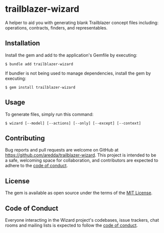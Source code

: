 # trailblazer-wizard

A helper to aid you with generating blank Trailblazer concept files including: operations, contracts, finders, and  representables.

## Installation

Install the gem and add to the application's Gemfile by executing:

    $ bundle add trailblazer-wizard

If bundler is not being used to manage dependencies, install the gem by executing:

    $ gem install trailblazer-wizard

## Usage

To generate files, simply run this command:

    $ wizard [--model] [--actions] [--only] [--except] [--context]

## Contributing

Bug reports and pull requests are welcome on GitHub at https://github.com/aredda/trailblazer-wizard. This project is intended to be a safe, welcoming space for collaboration, and contributors are expected to adhere to the [code of conduct](https://github.com/[USERNAME]/wizard/blob/main/CODE_OF_CONDUCT.md).

## License

The gem is available as open source under the terms of the [MIT License](https://opensource.org/licenses/MIT).

## Code of Conduct

Everyone interacting in the Wizard project's codebases, issue trackers, chat rooms and mailing lists is expected to follow the [code of conduct](https://github.com/[USERNAME]/wizard/blob/main/CODE_OF_CONDUCT.md).
